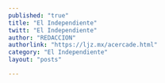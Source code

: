 ```yaml
---
published: "true"
title: "El Independiente"
twitt: "El Independiente"
author: "REDACCION"
authorlink: "https://ljz.mx/acercade.html"
category: "El Independiente"
layout: "posts"

---
```



